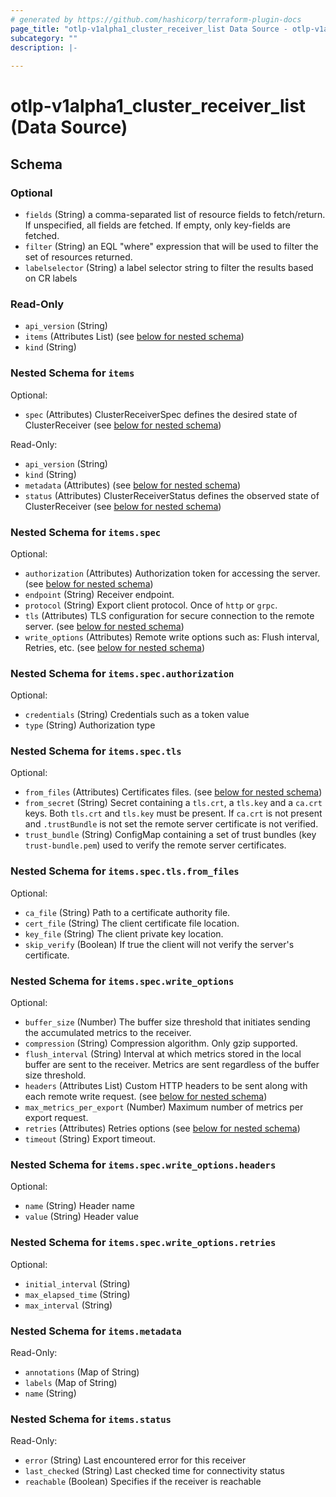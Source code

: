 ```yaml
---
# generated by https://github.com/hashicorp/terraform-plugin-docs
page_title: "otlp-v1alpha1_cluster_receiver_list Data Source - otlp-v1alpha1"
subcategory: ""
description: |-
  
---
```


# otlp-v1alpha1_cluster_receiver_list (Data Source)





<!-- schema generated by tfplugindocs -->
## Schema

### Optional

- `fields` (String) a comma-separated list of resource fields to fetch/return.  If unspecified, all fields are fetched.  If empty, only key-fields are fetched.
- `filter` (String) an EQL "where" expression that will be used to filter the set of resources returned.
- `labelselector` (String) a label selector string to filter the results based on CR labels

### Read-Only

- `api_version` (String)
- `items` (Attributes List) (see [below for nested schema](#nestedatt--items))
- `kind` (String)

<a id="nestedatt--items"></a>
### Nested Schema for `items`

Optional:

- `spec` (Attributes) ClusterReceiverSpec defines the desired state of ClusterReceiver (see [below for nested schema](#nestedatt--items--spec))

Read-Only:

- `api_version` (String)
- `kind` (String)
- `metadata` (Attributes) (see [below for nested schema](#nestedatt--items--metadata))
- `status` (Attributes) ClusterReceiverStatus defines the observed state of ClusterReceiver (see [below for nested schema](#nestedatt--items--status))

<a id="nestedatt--items--spec"></a>
### Nested Schema for `items.spec`

Optional:

- `authorization` (Attributes) Authorization token for accessing the server. (see [below for nested schema](#nestedatt--items--spec--authorization))
- `endpoint` (String) Receiver endpoint.
- `protocol` (String) Export client protocol. Once of `http` or `grpc`.
- `tls` (Attributes) TLS configuration for secure connection to the remote server. (see [below for nested schema](#nestedatt--items--spec--tls))
- `write_options` (Attributes) Remote write options such as: Flush interval, Retries, etc. (see [below for nested schema](#nestedatt--items--spec--write_options))

<a id="nestedatt--items--spec--authorization"></a>
### Nested Schema for `items.spec.authorization`

Optional:

- `credentials` (String) Credentials such as a token value
- `type` (String) Authorization type


<a id="nestedatt--items--spec--tls"></a>
### Nested Schema for `items.spec.tls`

Optional:

- `from_files` (Attributes) Certificates files. (see [below for nested schema](#nestedatt--items--spec--tls--from_files))
- `from_secret` (String) Secret containing a `tls.crt`, a `tls.key` and a `ca.crt` keys.
Both `tls.crt` and `tls.key` must be present.
If `ca.crt` is not present and `.trustBundle` is not set
the remote server certificate is not verified.
- `trust_bundle` (String) ConfigMap containing a set of trust bundles (key `trust-bundle.pem`) used to
verify the remote server certificates.

<a id="nestedatt--items--spec--tls--from_files"></a>
### Nested Schema for `items.spec.tls.from_files`

Optional:

- `ca_file` (String) Path to a certificate authority file.
- `cert_file` (String) The client certificate file location.
- `key_file` (String) The client private key location.
- `skip_verify` (Boolean) If true the client will not verify the server's certificate.



<a id="nestedatt--items--spec--write_options"></a>
### Nested Schema for `items.spec.write_options`

Optional:

- `buffer_size` (Number) The buffer size threshold that initiates sending the accumulated metrics to the receiver.
- `compression` (String) Compression algorithm. Only gzip supported.
- `flush_interval` (String) Interval at which metrics stored in the local buffer are sent to the receiver.
Metrics are sent regardless of the buffer size threshold.
- `headers` (Attributes List) Custom HTTP headers to be sent along with each remote write request. (see [below for nested schema](#nestedatt--items--spec--write_options--headers))
- `max_metrics_per_export` (Number) Maximum number of metrics per export request.
- `retries` (Attributes) Retries options (see [below for nested schema](#nestedatt--items--spec--write_options--retries))
- `timeout` (String) Export timeout.

<a id="nestedatt--items--spec--write_options--headers"></a>
### Nested Schema for `items.spec.write_options.headers`

Optional:

- `name` (String) Header name
- `value` (String) Header value


<a id="nestedatt--items--spec--write_options--retries"></a>
### Nested Schema for `items.spec.write_options.retries`

Optional:

- `initial_interval` (String)
- `max_elapsed_time` (String)
- `max_interval` (String)




<a id="nestedatt--items--metadata"></a>
### Nested Schema for `items.metadata`

Read-Only:

- `annotations` (Map of String)
- `labels` (Map of String)
- `name` (String)


<a id="nestedatt--items--status"></a>
### Nested Schema for `items.status`

Read-Only:

- `error` (String) Last encountered error for this receiver
- `last_checked` (String) Last checked time for connectivity status
- `reachable` (Boolean) Specifies if the receiver is reachable
